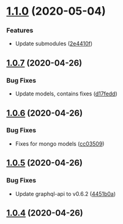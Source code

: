 # [1.1.0](https://github.com/pct-org/getting-started/compare/v1.0.7...v1.1.0) (2020-05-04)


### Features

* Update submodules ([2e4410f](https://github.com/pct-org/getting-started/commit/2e4410f40725f11826fa8b64f24194a27ec4a7b6))



## [1.0.7](https://github.com/pct-org/getting-started/compare/v1.0.6...v1.0.7) (2020-04-26)


### Bug Fixes

* Update models, contains fixes ([d17fedd](https://github.com/pct-org/getting-started/commit/d17fedd2d4bdff8740b7d26806b048d2289587b6))



## [1.0.6](https://github.com/pct-org/getting-started/compare/v1.0.5...v1.0.6) (2020-04-26)


### Bug Fixes

* Fixes for mongo models ([cc03509](https://github.com/pct-org/getting-started/commit/cc035098ae53457b167044b6817ffa9225e699c0))



## [1.0.5](https://github.com/pct-org/getting-started/compare/v1.0.4...v1.0.5) (2020-04-26)


### Bug Fixes

* Update graphql-api to v0.6.2 ([4451b0a](https://github.com/pct-org/getting-started/commit/4451b0af08389b1ee0fcb598e544aaceed3d798c))



## [1.0.4](https://github.com/pct-org/getting-started/compare/v1.0.3...v1.0.4) (2020-04-26)



